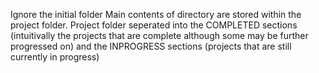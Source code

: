 Ignore the initial folder
Main contents of directory are stored within the project folder.
Project folder seperated into the COMPLETED sections (intuitivally the projects that are complete although some may be further progressed on) and the INPROGRESS sections (projects that are still currently in progress)
